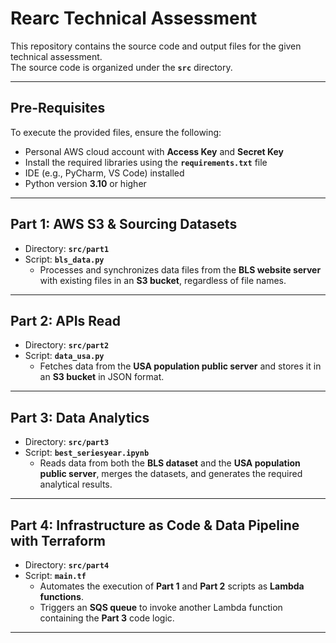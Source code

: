 # Rearc Technical Assessment

This repository contains the source code and output files for the given technical assessment.  
The source code is organized under the **`src`** directory.

---

## Pre-Requisites

To execute the provided files, ensure the following:

- Personal AWS cloud account with **Access Key** and **Secret Key**
- Install the required libraries using the **`requirements.txt`** file
- IDE (e.g., PyCharm, VS Code) installed
- Python version **3.10** or higher

---

## Part 1: AWS S3 & Sourcing Datasets

- Directory: **`src/part1`**  
- Script: **`bls_data.py`**  
  - Processes and synchronizes data files from the **BLS website server** with existing files in an **S3 bucket**, regardless of file names.

---

## Part 2: APIs Read

- Directory: **`src/part2`**  
- Script: **`data_usa.py`**  
  - Fetches data from the **USA population public server** and stores it in an **S3 bucket** in JSON format.

---

## Part 3: Data Analytics

- Directory: **`src/part3`**  
- Script: **`best_seriesyear.ipynb`**  
  - Reads data from both the **BLS dataset** and the **USA population public server**, merges the datasets, and generates the required analytical results.

---

## Part 4: Infrastructure as Code & Data Pipeline with Terraform

- Directory: **`src/part4`**  
- Script: **`main.tf`**  
  - Automates the execution of **Part 1** and **Part 2** scripts as **Lambda functions**.  
  - Triggers an **SQS queue** to invoke another Lambda function containing the **Part 3** code logic.

---
